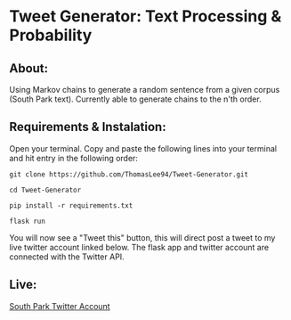 # Tweet Generator: Text Processing & Probability

## About:

Using Markov chains to generate a random sentence from a given corpus (South Park text). 
Currently able to generate chains to the n'th order. 

## Requirements & Instalation: 

Open your terminal. Copy and paste the following lines into your terminal and hit entry in the following order:

```
git clone https://github.com/ThomasLee94/Tweet-Generator.git
```

```
cd Tweet-Generator
```

```
pip install -r requirements.txt
```

```
flask run
```

You will now see a "Tweet this" button, this will direct post a tweet to my live twitter account linked below. The flask app and twitter account are connected with the Twitter API. 

## Live:
[South Park Twitter Account](https://twitter.com/Southparktweet2?lang=en)

